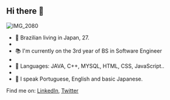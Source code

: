 ## Hi there 👋
![IMG_2080](https://user-images.githubusercontent.com/82319480/175877798-0205cce6-e724-46b8-9993-ba0fd78c097c.jpg)


- :blossom: Brazilian living in Japan, 27.
- 
- :books: I'm currently on the 3rd year of BS in Software Engineer 
- 
- :seedling: Languages: JAVA, C++, MYSQL, HTML, CSS, JavaScript..
-
- :speech_balloon: I speak Portuguese, English and basic Japanese.

Find me on: [LinkedIn](https://www.linkedin.com/in/mirelahangai/), [Twitter](https://www.twitter.com/mihkry)
